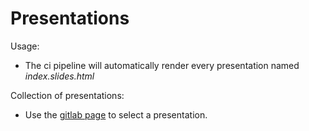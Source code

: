 # Presentations

Usage:
* The ci pipeline will automatically render every presentation named *index.slides.html*

Collection of presentations:
* Use the [gitlab page](https://k204230.gitlab-pages.dkrz.de/Presentations)
to select a presentation.
